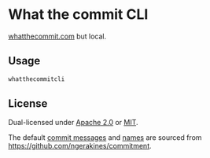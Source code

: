 # What the commit CLI

[whatthecommit.com](whatthecommit.com/) but local.

## Usage

```bash
whatthecommitcli
```

## License

Dual-licensed under [Apache 2.0](LICENSE-APACHE) or [MIT](LICENSE-MIT).

The default [commit messages](src/commit_messages.txt) and [names](src/names.txt) 
are sourced from https://github.com/ngerakines/commitment.
